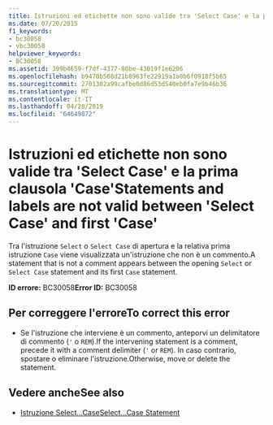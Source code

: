 ```yaml
---
title: Istruzioni ed etichette non sono valide tra 'Select Case' e la prima clausola 'Case'
ms.date: 07/20/2015
f1_keywords:
- bc30058
- vbc30058
helpviewer_keywords:
- BC30058
ms.assetid: 399b4659-f7df-4377-80be-43019f1e6206
ms.openlocfilehash: b9470b568d21b8963fe22919a1a0b6f0918f5b65
ms.sourcegitcommit: 2701302a99cafbe0d86d53d540eb0fa7e9b46b36
ms.translationtype: MT
ms.contentlocale: it-IT
ms.lasthandoff: 04/28/2019
ms.locfileid: "64649872"
---
```

# <a name="statements-and-labels-are-not-valid-between-select-case-and-first-case"></a><span data-ttu-id="79a10-102">Istruzioni ed etichette non sono valide tra 'Select Case' e la prima clausola 'Case'</span><span class="sxs-lookup"><span data-stu-id="79a10-102">Statements and labels are not valid between 'Select Case' and first 'Case'</span></span>
<span data-ttu-id="79a10-103">Tra l'istruzione `Select` o `Select Case` di apertura e la relativa prima istruzione `Case` viene visualizzata un'istruzione che non è un commento.</span><span class="sxs-lookup"><span data-stu-id="79a10-103">A statement that is not a comment appears between the opening `Select` or `Select Case` statement and its first `Case` statement.</span></span>  
  
 <span data-ttu-id="79a10-104">**ID errore:** BC30058</span><span class="sxs-lookup"><span data-stu-id="79a10-104">**Error ID:** BC30058</span></span>  
  
## <a name="to-correct-this-error"></a><span data-ttu-id="79a10-105">Per correggere l'errore</span><span class="sxs-lookup"><span data-stu-id="79a10-105">To correct this error</span></span>  
  
- <span data-ttu-id="79a10-106">Se l'istruzione che interviene è un commento, anteporvi un delimitatore di commento (`'` o `REM`).</span><span class="sxs-lookup"><span data-stu-id="79a10-106">If the intervening statement is a comment, precede it with a comment delimiter (`'` or `REM`).</span></span> <span data-ttu-id="79a10-107">In caso contrario, spostare o eliminare l'istruzione.</span><span class="sxs-lookup"><span data-stu-id="79a10-107">Otherwise, move or delete the statement.</span></span>  
  
## <a name="see-also"></a><span data-ttu-id="79a10-108">Vedere anche</span><span class="sxs-lookup"><span data-stu-id="79a10-108">See also</span></span>

- [<span data-ttu-id="79a10-109">Istruzione Select...Case</span><span class="sxs-lookup"><span data-stu-id="79a10-109">Select...Case Statement</span></span>](../../visual-basic/language-reference/statements/select-case-statement.md)
